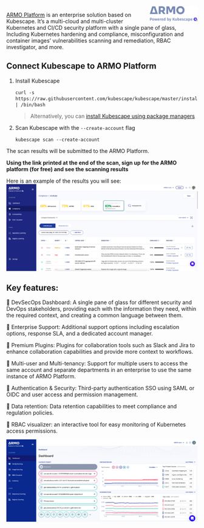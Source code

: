 <img src="armo-powered-by-kubescape-logo-grey.svg" width="25%" height="25%" align="right">

[ARMO Platform](https://cloud.armosec.io/account/sign-up?utm_source=ARMOgithub&utm_medium=ARMOcli) is an enterprise solution based on Kubescape. It’s a multi-cloud and multi-cluster Kubernetes and CI/CD security platform with a single pane of glass, Including Kubernetes hardening and compliance, misconfiguration and container images’ vulnerabilities scanning and remediation, RBAC investigator, and more.

## Connect Kubescape to ARMO Platform

1. Install Kubescape
    ```
    curl -s https://raw.githubusercontent.com/kubescape/kubescape/master/install.sh | /bin/bash
    ```
    > Alternatively, you can [install Kubescape using package managers](../installation.md#installation)

2. Scan Kubescape with the `--create-account` flag
    ```
    kubescape scan --create-account
    ```

The scan results will be submitted to the ARMO Platform.

**Using the link printed at the end of the scan, sign up for the ARMO platform (for free) and see the scanning results**

Here is an example of the results you will see:
![compliance](compliance.png)

## Key features: 

💪 DevSecOps Dashboard: A single pane of glass for different security and DevOps stakeholders, providing each with the information they need, within the required context, and creating a common language between them.

💪 Enterprise Support: Additional support options including escalation options, response SLA, and a dedicated account manager.

💪 Premium Plugins: Plugins for collaboration tools such as Slack and Jira to enhance collaboration capabilities and provide more context to workflows.

💪 Multi-user and Multi-tenancy: Support for multiple users to access the same account and separate departments in an enterprise to use the same instance of ARMO Platform.

💪 Authentication & Security: Third-party authentication SSO using SAML or OIDC and user access and permission management.

💪 Data retention: Data retention capabilities to meet compliance and regulation policies.

💪 RBAC visualizer: an interactive tool for easy monitoring of Kubernetes access permissions.


<img src="armo-platform-dashboard.png">
